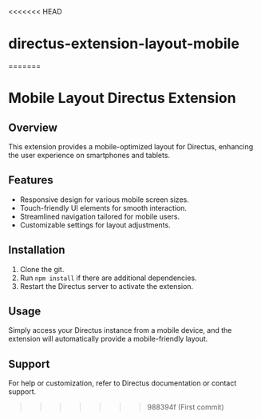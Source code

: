 <<<<<<< HEAD
# directus-extension-layout-mobile
=======
# Mobile Layout Directus Extension

## Overview
This extension provides a mobile-optimized layout for Directus, enhancing the user experience on smartphones and tablets.

## Features
- Responsive design for various mobile screen sizes.
- Touch-friendly UI elements for smooth interaction.
- Streamlined navigation tailored for mobile users.
- Customizable settings for layout adjustments.

## Installation
1. Clone the git.
2. Run `npm install` if there are additional dependencies.
3. Restart the Directus server to activate the extension.

## Usage
Simply access your Directus instance from a mobile device, and the extension will automatically provide a mobile-friendly layout.

## Support
For help or customization, refer to Directus documentation or contact support.
>>>>>>> 988394f (First commit)
